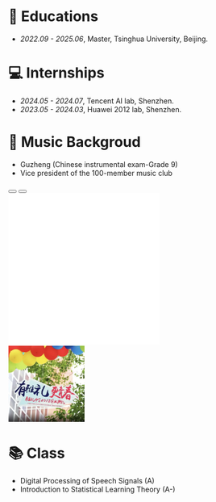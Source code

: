 
# 📖 Educations
- *2022.09 - 2025.06*, Master, Tsinghua University, Beijing.
<!-- - *2015.09 - 2019.06*, Undergraduate, Chu Kochen Honors College, Zhejiang Univeristy, Hangzhou. -->
<!-- - *2012.09 - 2015.06*, Luqiao Middle School, Taizhou.-->

<!-- # 💬 Invited Talksk-->

# 💻 Internships
- *2024.05 - 2024.07*, Tencent AI lab, Shenzhen.
- *2023.05 - 2024.03*, Huawei 2012 lab, Shenzhen.
<!-- - *2019.05 - 2020.02*, [EnjoyMusic](https://enjoymusic.ai/), Hangzhou. -->

# 🎵 Music Backgroud
- Guzheng (Chinese instrumental exam-Grade 9)
- Vice president of the 100-member music club

<!-- Bootstrap CSS -->
<link href="https://cdn.jsdelivr.net/npm/bootstrap@5.3.0/dist/css/bootstrap.min.css" rel="stylesheet">

<!-- Bootstrap JS and Popper.js -->
<script src="https://cdn.jsdelivr.net/npm/@popperjs/core@2.11.7/dist/umd/popper.min.js"></script>
<script src="https://cdn.jsdelivr.net/npm/bootstrap@5.3.0/dist/js/bootstrap.min.js"></script>

<!-- Carousel with Indicators -->
<div id="mediaCarousel" class="carousel slide" data-bs-ride="carousel">
  <div class="carousel-indicators">
    <button type="button" data-bs-target="#mediaCarousel" data-bs-slide-to="0" class="active" aria-current="true" aria-label="Slide 1"></button>
    <button type="button" data-bs-target="#mediaCarousel" data-bs-slide-to="1" aria-label="Slide 2"></button>
  </div>
  <div class="carousel-inner">
    <!-- Instrument -->
    <div class="carousel-item active">
      <iframe src="//player.bilibili.com/player.html?isOutside=true&aid=6677795&bvid=BV1Es41147Gr&cid=10871767&p=1&t=980" 
              scrolling="no" 
              border="0" 
              frameborder="no" 
              framespacing="0" 
              allowfullscreen="true" 
              class="d-block w-100" 
              style="height: 300px;"></iframe>
    </div>
    <!-- Singing Link -->
    <div class="carousel-item">
      <a href="https://kg.qq.com/node/play?s=9edXNO9LjXnDM98Z&shareuid=639f94802c28348c3d&abtype=13&shareDescABType=1&topsource=&chain_share_id=3v-oqKuMLAtAKdvYSOj3uQ5BVp-iJeHRNLzq6Pe51Ec&pageId=details_of_creations" target="_blank">
        <img src="images/song.jpg" class="d-block" alt="QQ Music" style="width: 30%; height: auto; margin: 0 auto;">
      </a>
    </div>
  </div>
</div>

# 📚 Class
- Digital Processing of Speech Signals (A)
- Introduction to Statistical Learning Theory (A-)
